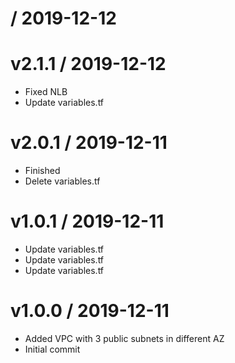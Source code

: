 
 / 2019-12-12
=============



v2.1.1 / 2019-12-12
===================

  * Fixed NLB
  * Update variables.tf

v2.0.1 / 2019-12-11
===================

  * Finished
  * Delete variables.tf

v1.0.1 / 2019-12-11
===================

  * Update variables.tf
  * Update variables.tf
  * Update variables.tf

v1.0.0 / 2019-12-11
===================

  * Added VPC with 3 public subnets in different AZ
  * Initial commit
